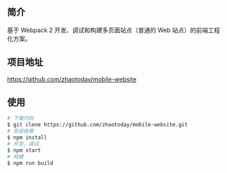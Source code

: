 ## 简介
基于 Webpack 2 开发、调试和构建多页面站点（普通的 Web 站点）的前端工程化方案。

## 项目地址
https://github.com/zhaotoday/mobile-website

## 使用
```bash
# 下载代码
$ git clone https://github.com/zhaotoday/mobile-website.git
# 安装依赖
$ npm install
# 开发、调试
$ npm start
# 构建
$ npm run build
```
